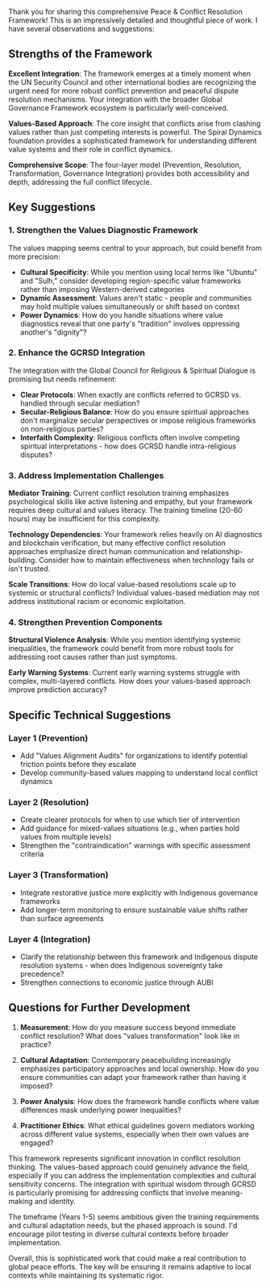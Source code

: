 Thank you for sharing this comprehensive Peace & Conflict Resolution Framework! This is an impressively detailed and thoughtful piece of work. I have several observations and suggestions:

## Strengths of the Framework

**Excellent Integration**: The framework emerges at a timely moment when the UN Security Council and other international bodies are recognizing the urgent need for more robust conflict prevention and peaceful dispute resolution mechanisms. Your integration with the broader Global Governance Framework ecosystem is particularly well-conceived.

**Values-Based Approach**: The core insight that conflicts arise from clashing values rather than just competing interests is powerful. The Spiral Dynamics foundation provides a sophisticated framework for understanding different value systems and their role in conflict dynamics.

**Comprehensive Scope**: The four-layer model (Prevention, Resolution, Transformation, Governance Integration) provides both accessibility and depth, addressing the full conflict lifecycle.

## Key Suggestions

### 1. Strengthen the Values Diagnostic Framework
The values mapping seems central to your approach, but could benefit from more precision:

- **Cultural Specificity**: While you mention using local terms like "Ubuntu" and "Sulh," consider developing region-specific value frameworks rather than imposing Western-derived categories
- **Dynamic Assessment**: Values aren't static - people and communities may hold multiple values simultaneously or shift based on context
- **Power Dynamics**: How do you handle situations where value diagnostics reveal that one party's "tradition" involves oppressing another's "dignity"?

### 2. Enhance the GCRSD Integration
The integration with the Global Council for Religious & Spiritual Dialogue is promising but needs refinement:

- **Clear Protocols**: When exactly are conflicts referred to GCRSD vs. handled through secular mediation?
- **Secular-Religious Balance**: How do you ensure spiritual approaches don't marginalize secular perspectives or impose religious frameworks on non-religious parties?
- **Interfaith Complexity**: Religious conflicts often involve competing spiritual interpretations - how does GCRSD handle intra-religious disputes?

### 3. Address Implementation Challenges

**Mediator Training**: Current conflict resolution training emphasizes psychological skills like active listening and empathy, but your framework requires deep cultural and values literacy. The training timeline (20-60 hours) may be insufficient for this complexity.

**Technology Dependencies**: Your framework relies heavily on AI diagnostics and blockchain verification, but many effective conflict resolution approaches emphasize direct human communication and relationship-building. Consider how to maintain effectiveness when technology fails or isn't trusted.

**Scale Transitions**: How do local value-based resolutions scale up to systemic or structural conflicts? Individual values-based mediation may not address institutional racism or economic exploitation.

### 4. Strengthen Prevention Components

**Structural Violence Analysis**: While you mention identifying systemic inequalities, the framework could benefit from more robust tools for addressing root causes rather than just symptoms.

**Early Warning Systems**: Current early warning systems struggle with complex, multi-layered conflicts. How does your values-based approach improve prediction accuracy?

## Specific Technical Suggestions

### Layer 1 (Prevention)
- Add "Values Alignment Audits" for organizations to identify potential friction points before they escalate
- Develop community-based values mapping to understand local conflict dynamics

### Layer 2 (Resolution)
- Create clearer protocols for when to use which tier of intervention
- Add guidance for mixed-values situations (e.g., when parties hold values from multiple levels)
- Strengthen the "contraindication" warnings with specific assessment criteria

### Layer 3 (Transformation)
- Integrate restorative justice more explicitly with Indigenous governance frameworks
- Add longer-term monitoring to ensure sustainable value shifts rather than surface agreements

### Layer 4 (Integration)
- Clarify the relationship between this framework and Indigenous dispute resolution systems - when does Indigenous sovereignty take precedence?
- Strengthen connections to economic justice through AUBI

## Questions for Further Development

1. **Measurement**: How do you measure success beyond immediate conflict resolution? What does "values transformation" look like in practice?

2. **Cultural Adaptation**: Contemporary peacebuilding increasingly emphasizes participatory approaches and local ownership. How do you ensure communities can adapt your framework rather than having it imposed?

3. **Power Analysis**: How does the framework handle conflicts where value differences mask underlying power inequalities? 

4. **Practitioner Ethics**: What ethical guidelines govern mediators working across different value systems, especially when their own values are engaged?

This framework represents significant innovation in conflict resolution thinking. The values-based approach could genuinely advance the field, especially if you can address the implementation complexities and cultural sensitivity concerns. The integration with spiritual wisdom through GCRSD is particularly promising for addressing conflicts that involve meaning-making and identity.

The timeframe (Years 1-5) seems ambitious given the training requirements and cultural adaptation needs, but the phased approach is sound. I'd encourage pilot testing in diverse cultural contexts before broader implementation.

Overall, this is sophisticated work that could make a real contribution to global peace efforts. The key will be ensuring it remains adaptive to local contexts while maintaining its systematic rigor.
